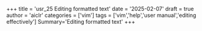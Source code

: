 +++
title = 'usr_25 Editing formatted text'
date = '2025-02-07'
draft = true
author = 'aiclr'
categories = ['vim']
tags = ['vim','help','user manual','editing effectively']
Summary='Editing formatted text'
+++